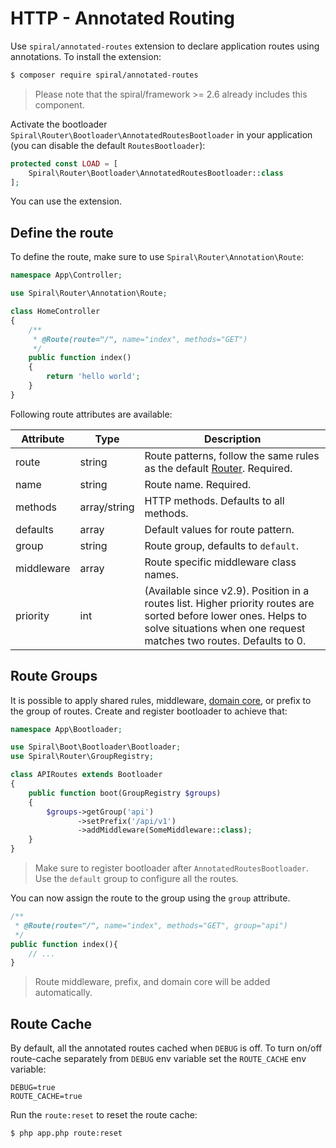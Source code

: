 # HTTP - Annotated Routing

Use `spiral/annotated-routes` extension to declare application routes using annotations. To install the extension:

```bash
$ composer require spiral/annotated-routes
```

> Please note that the spiral/framework >= 2.6 already includes this component.

Activate the bootloader `Spiral\Router\Bootloader\AnnotatedRoutesBootloader` in your application (you can disable the
default `RoutesBootloader`):

```php
protected const LOAD = [
    Spiral\Router\Bootloader\AnnotatedRoutesBootloader::class
];
```

You can use the extension.

## Define the route

To define the route, make sure to use `Spiral\Router\Annotation\Route`:

```php
namespace App\Controller;

use Spiral\Router\Annotation\Route;

class HomeController
{
    /**
     * @Route(route="/", name="index", methods="GET")
     */
    public function index()
    {
        return 'hello world';
    }
}
```

Following route attributes are available:

| Attribute  | Type         | Description                                                                                                                                                                           |
|------------|--------------|---------------------------------------------------------------------------------------------------------------------------------------------------------------------------------------|
| route      | string       | Route patterns, follow the same rules as the default [Router](/http/routing.md). Required.                                                                                            |
| name       | string       | Route name. Required.                                                                                                                                                                 |
| methods    | array/string | HTTP methods. Defaults to all methods.                                                                                                                                                |
| defaults   | array        | Default values for route pattern.                                                                                                                                                     |
| group      | string       | Route group, defaults to `default`.                                                                                                                                                   |
| middleware | array        | Route specific middleware class names.                                                                                                                                                |
| priority   | int          | (Available since v2.9). Position in a routes list. Higher priority routes are sorted before lower ones. Helps to solve situations when one request matches two routes. Defaults to 0. |

## Route Groups

It is possible to apply shared rules, middleware, [domain core](/cookbook/domain-core.md), or prefix to the group of
routes. Create and register bootloader to achieve that:

```php
namespace App\Bootloader;

use Spiral\Boot\Bootloader\Bootloader;
use Spiral\Router\GroupRegistry;

class APIRoutes extends Bootloader
{
    public function boot(GroupRegistry $groups)
    {
        $groups->getGroup('api')
               ->setPrefix('/api/v1')
               ->addMiddleware(SomeMiddleware::class);
    }
}
```

> Make sure to register bootloader after `AnnotatedRoutesBootloader`. Use the `default` group to configure all the
> routes.

You can now assign the route to the group using the `group` attribute.

```php
/**
 * @Route(route="/", name="index", methods="GET", group="api")
 */
public function index(){
    // ...    
}
```

> Route middleware, prefix, and domain core will be added automatically.

## Route Cache

By default, all the annotated routes cached when `DEBUG` is off. To turn on/off route-cache separately from `DEBUG` env
variable set the `ROUTE_CACHE` env variable:

```dotenv
DEBUG=true
ROUTE_CACHE=true
```

Run the `route:reset` to reset the route cache:

```bash
$ php app.php route:reset
```
